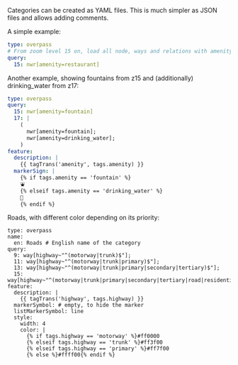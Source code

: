 Categories can be created as YAML files. This is much simpler as JSON files and allows adding comments.

A simple example:

```yaml
type: overpass
# From zoom level 15 on, load all node, ways and relations with amenity=restaurant.
query:
  15: nwr[amenity=restaurant]
```

Another example, showing fountains from z15 and (additionally) drinking_water from z17:
```yaml
type: overpass
query:
  15: nwr[amenity=fountain]
  17: |
    (
      nwr[amenity=fountain];
      nwr[amenity=drinking_water];
    )
feature:
  description: |
    {{ tagTrans('amenity', tags.amenity) }}
  markerSign: |
    {% if tags.amenity == 'fountain' %}
    ⛲
    {% elseif tags.amenity == 'drinking_water' %}
    🚰
    {% endif %}
```

Roads, with different color depending on its priority:
```
type: overpass
name: 
  en: Roads # English name of the category
query:
  9: way[highway~"^(motorway|trunk)$"];
  11: way[highway~"^(motorway|trunk|primary)$"];
  13: way[highway~"^(motorway|trunk|primary|secondary|tertiary)$"];
  15: way[highway~"^(motorway|trunk|primary|secondary|tertiary|road|residential)$"];
feature:
  description: |
    {{ tagTrans('highway', tags.highway) }}
  markerSymbol: # empty, to hide the marker
  listMarkerSymbol: line
  style:
    width: 4
    color: |
      {% if tags.highway == 'motorway' %}#ff0000
      {% elseif tags.highway == 'trunk' %}#ff3f00
      {% elseif tags.highway == 'primary' %}#ff7f00
      {% else %}#ffff00{% endif %}
```
